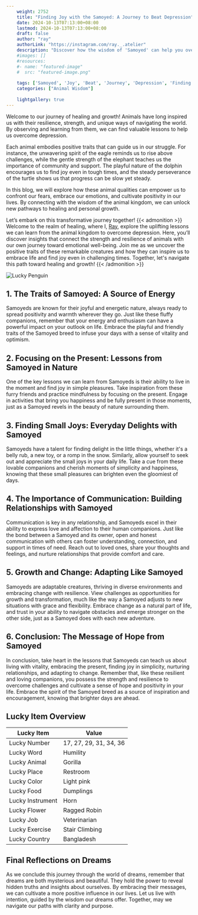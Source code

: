 ```yaml
---
    weight: 2752
    title: "Finding Joy with the Samoyed: A Journey to Beat Depression"  # Assuming 'title' column exists
    date: 2024-10-13T07:13:00+08:00
    lastmod: 2024-10-13T07:13:00+08:00
    draft: false
    author: "ray"
    authorLink: "https://instagram.com/ray._.atelier"
    description: "Discover how the wisdom of 'Samoyed' can help you overcome depression and find joy in your life journey."
    #images: []
    #resources:
    #- name: "featured-image"
    #  src: "featured-image.png"
    
    tags: ['Samoyed', 'Joy', 'Beat', 'Journey', 'Depression', 'Finding']
    categories: ["Animal Wisdom"]
    
    lightgallery: true
---
```

    
Welcome to our journey of healing and growth! Animals have long inspired us with their resilience, strength, and unique ways of navigating the world. By observing and learning from them, we can find valuable lessons to help us overcome depression.

Each animal embodies positive traits that can guide us in our struggle. For instance, the unwavering spirit of the eagle reminds us to rise above challenges, while the gentle strength of the elephant teaches us the importance of community and support. The playful nature of the dolphin encourages us to find joy even in tough times, and the steady perseverance of the turtle shows us that progress can be slow yet steady.

In this blog, we will explore how these animal qualities can empower us to confront our fears, embrace our emotions, and cultivate positivity in our lives. By connecting with the wisdom of the animal kingdom, we can unlock new pathways to healing and personal growth.

Let’s embark on this transformative journey together!
{{< admonition >}}
Welcome to the realm of healing, where I, [Ray](https://instagram.com/ray._.atelier), explore the uplifting lessons we can learn from the animal kingdom to overcome depression. Here, you’ll discover insights that connect the strength and resilience of animals with our own journey toward emotional well-being. Join me as we uncover the positive traits of these remarkable creatures and how they can inspire us to embrace life and find joy even in challenging times. Together, let's navigate this path toward healing and growth!
{{< /admonition >}}

![Lucky Penguin](https://cdn.pixabay.com/photo/2024/09/07/02/34/penguins-9028827_1280.jpg "Lucky Penguin")

## 1. The Traits of Samoyed: A Source of Energy
Samoyeds are known for their joyful and energetic nature, always ready to spread positivity and warmth wherever they go. Just like these fluffy companions, remember that your energy and enthusiasm can have a powerful impact on your outlook on life. Embrace the playful and friendly traits of the Samoyed breed to infuse your days with a sense of vitality and optimism.

## 2. Focusing on the Present: Lessons from Samoyed in Nature
One of the key lessons we can learn from Samoyeds is their ability to live in the moment and find joy in simple pleasures. Take inspiration from these furry friends and practice mindfulness by focusing on the present. Engage in activities that bring you happiness and be fully present in those moments, just as a Samoyed revels in the beauty of nature surrounding them.

## 3. Finding Small Joys: Everyday Delights with Samoyed
Samoyeds have a talent for finding delight in the little things, whether it's a belly rub, a new toy, or a romp in the snow. Similarly, allow yourself to seek out and appreciate the small joys in your daily life. Take a cue from these lovable companions and cherish moments of simplicity and happiness, knowing that these small pleasures can brighten even the gloomiest of days.

## 4. The Importance of Communication: Building Relationships with Samoyed
Communication is key in any relationship, and Samoyeds excel in their ability to express love and affection to their human companions. Just like the bond between a Samoyed and its owner, open and honest communication with others can foster understanding, connection, and support in times of need. Reach out to loved ones, share your thoughts and feelings, and nurture relationships that provide comfort and care.

## 5. Growth and Change: Adapting Like Samoyed
Samoyeds are adaptable creatures, thriving in diverse environments and embracing change with resilience. View challenges as opportunities for growth and transformation, much like the way a Samoyed adjusts to new situations with grace and flexibility. Embrace change as a natural part of life, and trust in your ability to navigate obstacles and emerge stronger on the other side, just as a Samoyed does with each new adventure.

## 6. Conclusion: The Message of Hope from Samoyed
In conclusion, take heart in the lessons that Samoyeds can teach us about living with vitality, embracing the present, finding joy in simplicity, nurturing relationships, and adapting to change. Remember that, like these resilient and loving companions, you possess the strength and resilience to overcome challenges and cultivate a sense of hope and positivity in your life. Embrace the spirit of the Samoyed breed as a source of inspiration and encouragement, knowing that brighter days are ahead.


## Lucky Item Overview
| Lucky Item          | Value              |
|---------------|--------------------|
| Lucky Number        | 17, 27, 29, 31, 34, 36  |
| Lucky Word          | Humility |
| Lucky Animal        | Gorilla |
| Lucky Place         | Restroom     |
| Lucky Color         | Light pink     |
| Lucky Food          | Dumplings      |
| Lucky Instrument    | Horn |
| Lucky Flower        | Ragged Robin    |
| Lucky Job           | Veterinarian       |
| Lucky Exercise      | Stair Climbing  |
| Lucky Country       | Bangladesh    |


##  Final Reflections on Dreams

As we conclude this journey through the world of dreams, remember that dreams are both mysterious and beautiful. They hold the power to reveal hidden truths and insights about ourselves. By embracing their messages, we can cultivate a more positive influence in our lives. Let us live with intention, guided by the wisdom our dreams offer. Together, may we navigate our paths with clarity and purpose.
